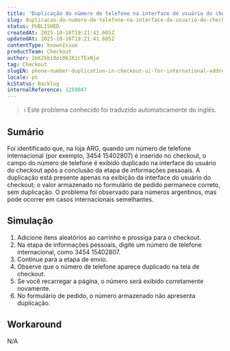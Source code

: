 ```yaml
---
title: 'Duplicação do número de telefone na interface de usuário do checkout para endereços internacionais'
slug: duplicacao-do-numero-de-telefone-na-interface-de-usuario-do-checkout-para-enderecos-internacionais
status: PUBLISHED
createdAt: 2025-10-16T19:21:41.605Z
updatedAt: 2025-10-16T19:21:41.605Z
contentType: knownIssue
productTeam: Checkout
author: 2mXZkbi0oi061KicTExNjo
tag: Checkout
slugEN: phone-number-duplication-in-checkout-ui-for-international-addresses
locale: pt
kiStatus: Backlog
internalReference: 1259047
---
```


>ℹ️ Este problema conhecido foi traduzido automaticamente do inglês.

## Sumário


Foi identificado que, na loja ARG, quando um número de telefone internacional (por exemplo, 3454 15402807) é inserido no checkout, o campo do número de telefone é exibido duplicado na interface do usuário do checkout após a conclusão da etapa de informações pessoais. A duplicação está presente apenas na exibição da interface do usuário do checkout; o valor armazenado no formulário de pedido permanece correto, sem duplicação. O problema foi observado para números argentinos, mas pode ocorrer em casos internacionais semelhantes.
## Simulação



1. Adicione itens aleatórios ao carrinho e prossiga para o checkout.
2. Na etapa de informações pessoais, digite um número de telefone internacional, como 3454 15402807.
3. Continue para a etapa de envio.
4. Observe que o número de telefone aparece duplicado na tela de checkout.
5. Se você recarregar a página, o número será exibido corretamente novamente.
6. No formulário de pedido, o número armazenado não apresenta duplicação.


## Workaround


N/A



